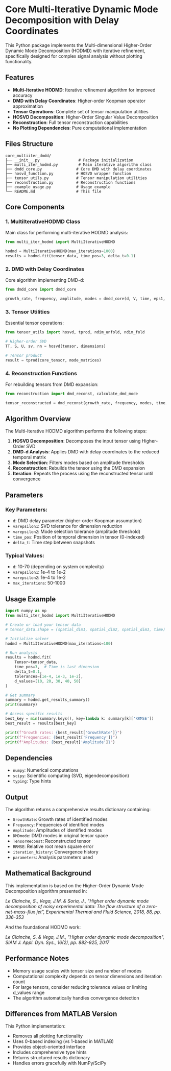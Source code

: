 # Core Multi-Iterative Dynamic Mode Decomposition with Delay Coordinates

This Python package implements the Multi-dimensional Higher-Order Dynamic Mode Decomposition (HODMD) with iterative refinement, specifically designed for complex signal analysis without plotting functionality.

## Features

- **Multi-Iterative HODMD**: Iterative refinement algorithm for improved accuracy
- **DMD with Delay Coordinates**: Higher-order Koopman operator approximation
- **Tensor Operations**: Complete set of tensor manipulation utilities
- **HOSVD Decomposition**: Higher-Order Singular Value Decomposition
- **Reconstruction**: Full tensor reconstruction capabilities
- **No Plotting Dependencies**: Pure computational implementation

## Files Structure

```
core_multiiter_dmdd/
├── __init__.py                 # Package initialization
├── multi_iter_hodmd.py         # Main iterative algorithm class
├── dmdd_core.py               # Core DMD with delay coordinates
├── hosvd_function.py          # HOSVD wrapper function
├── tensor_utils.py            # Tensor manipulation utilities
├── reconstruction.py          # Reconstruction functions
├── example_usage.py           # Usage example
└── README.md                  # This file
```

## Core Components

### 1. MultiIterativeHODMD Class
Main class for performing multi-iterative HODMD analysis:
```python
from multi_iter_hodmd import MultiIterativeHODMD

hodmd = MultiIterativeHODMD(max_iterations=1000)
results = hodmd.fit(tensor_data, time_pos=3, delta_t=0.1)
```

### 2. DMD with Delay Coordinates
Core algorithm implementing DMD-d:
```python
from dmdd_core import dmdd_core

growth_rate, frequency, amplitude, modes = dmdd_core(d, V, time, eps1, eps2)
```

### 3. Tensor Utilities
Essential tensor operations:
```python
from tensor_utils import hosvd, tprod, ndim_unfold, ndim_fold

# Higher-order SVD
TT, S, U, sv, nn = hosvd(tensor, dimensions)

# Tensor product
result = tprod(core_tensor, mode_matrices)
```

### 4. Reconstruction Functions
For rebuilding tensors from DMD expansion:
```python
from reconstruction import dmd_reconst, calculate_dmd_mode

tensor_reconstructed = dmd_reconst(growth_rate, frequency, modes, time, U, S, sv, nn, time_pos)
```

## Algorithm Overview

The Multi-Iterative HODMD algorithm performs the following steps:

1. **HOSVD Decomposition**: Decomposes the input tensor using Higher-Order SVD
2. **DMD-d Analysis**: Applies DMD with delay coordinates to the reduced temporal matrix
3. **Mode Selection**: Filters modes based on amplitude thresholds
4. **Reconstruction**: Rebuilds the tensor using the DMD expansion
5. **Iteration**: Repeats the process using the reconstructed tensor until convergence

## Parameters

### Key Parameters:
- `d`: DMD delay parameter (higher-order Koopman assumption)
- `varepsilon1`: SVD tolerance for dimension reduction
- `varepsilon2`: Mode selection tolerance (amplitude threshold)
- `time_pos`: Position of temporal dimension in tensor (0-indexed)
- `delta_t`: Time step between snapshots

### Typical Values:
- `d`: 10-70 (depending on system complexity)
- `varepsilon1`: 1e-4 to 1e-2
- `varepsilon2`: 1e-4 to 1e-2
- `max_iterations`: 50-1000

## Usage Example

```python
import numpy as np
from multi_iter_hodmd import MultiIterativeHODMD

# Create or load your tensor data
# tensor_data.shape = (spatial_dim1, spatial_dim2, spatial_dim3, time)

# Initialize solver
hodmd = MultiIterativeHODMD(max_iterations=100)

# Run analysis
results = hodmd.fit(
    Tensor=tensor_data,
    time_pos=3,  # Time is last dimension
    delta_t=0.1,
    tolerances=[1e-4, 1e-3, 1e-2],
    d_values=[10, 20, 30, 40, 50]
)

# Get summary
summary = hodmd.get_results_summary()
print(summary)

# Access specific results
best_key = min(summary.keys(), key=lambda k: summary[k]['RRMSE'])
best_result = results[best_key]

print(f"Growth rates: {best_result['GrowthRate']}")
print(f"Frequencies: {best_result['Frequency']}")
print(f"Amplitudes: {best_result['Amplitude']}")
```

## Dependencies

- `numpy`: Numerical computations
- `scipy`: Scientific computing (SVD, eigendecomposition)
- `typing`: Type hints

## Output

The algorithm returns a comprehensive results dictionary containing:

- `GrowthRate`: Growth rates of identified modes
- `Frequency`: Frequencies of identified modes  
- `Amplitude`: Amplitudes of identified modes
- `DMDmode`: DMD modes in original tensor space
- `TensorReconst`: Reconstructed tensor
- `RRMSE`: Relative root mean square error
- `iteration_history`: Convergence history
- `parameters`: Analysis parameters used

## Mathematical Background

This implementation is based on the Higher-Order Dynamic Mode Decomposition algorithm presented in:

*Le Clainche, S., Vega, J.M. & Soria, J., "Higher order dynamic mode decomposition of noisy experimental data: The flow structure of a zero-net-mass-flux jet", Experimental Thermal and Fluid Science, 2018, 88, pp. 336-353*

And the foundational HODMD work:

*Le Clainche, S. & Vega, J.M., "Higher order dynamic mode decomposition", SIAM J. Appl. Dyn. Sys., 16(2), pp. 882-925, 2017*

## Performance Notes

- Memory usage scales with tensor size and number of modes
- Computational complexity depends on tensor dimensions and iteration count
- For large tensors, consider reducing tolerance values or limiting d_values range
- The algorithm automatically handles convergence detection

## Differences from MATLAB Version

This Python implementation:
- Removes all plotting functionality
- Uses 0-based indexing (vs 1-based in MATLAB)
- Provides object-oriented interface
- Includes comprehensive type hints
- Returns structured results dictionary
- Handles errors gracefully with NumPy/SciPy
